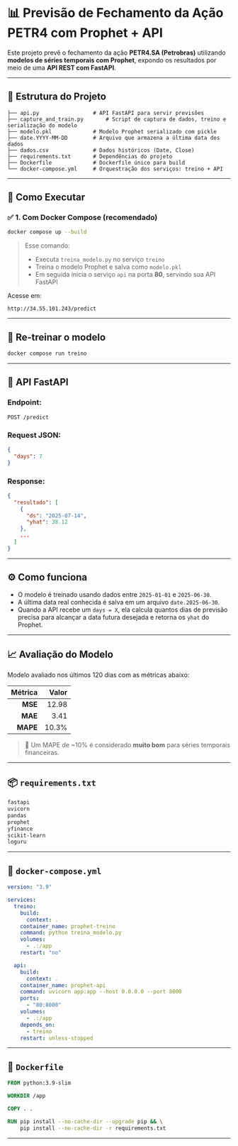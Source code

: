 # 📊 Previsão de Fechamento da Ação PETR4 com Prophet + API

Este projeto prevê o fechamento da ação **PETR4.SA (Petrobras)** utilizando **modelos de séries temporais com Prophet**, expondo os resultados por meio de uma **API REST com FastAPI**.

---

## 📁 Estrutura do Projeto

```
├── api.py                 # API FastAPI para servir previsões
├── capture_and_train.py       # Script de captura de dados, treino e serialização do modelo
├── modelo.pkl             # Modelo Prophet serializado com pickle
├── date.YYYY-MM-DD        # Arquivo que armazena a última data dos dados
├── dados.csv              # Dados históricos (Date, Close)
├── requirements.txt       # Dependências do projeto
├── Dockerfile             # Dockerfile único para build
└── docker-compose.yml     # Orquestração dos serviços: treino + API
```

---

## 🚀 Como Executar

### ✅ 1. Com Docker Compose (recomendado)

```bash
docker compose up --build
```

> Esse comando:
> - Executa `treina_modelo.py` no serviço `treino`
> - Treina o modelo Prophet e salva como `modelo.pkl`
> - Em seguida inicia o serviço `api` na porta **80**, servindo sua API FastAPI

Acesse em:
```
http://34.55.101.243/predict
```

---

## 🔁 Re-treinar o modelo

```bash
docker compose run treino
```

---

## 🔌 API FastAPI

### Endpoint:
```http
POST /predict
```

### Request JSON:
```json
{
  "days": 7
}
```

### Response:
```json
{
  "resultado": [
    {
      "ds": "2025-07-14",
      "yhat": 38.12
    },
    ...
  ]
}
```

---

## ⚙️ Como funciona

- O modelo é treinado usando dados entre `2025-01-01` e `2025-06-30`.
- A última data real conhecida é salva em um arquivo `date.2025-06-30`.
- Quando a API recebe um `days = X`, ela calcula quantos dias de previsão precisa para alcançar a data futura desejada e retorna os `yhat` do Prophet.

---

## 📈 Avaliação do Modelo

Modelo avaliado nos últimos 120 dias com as métricas abaixo:

| Métrica | Valor |
|--------:|------:|
| **MSE**  | 12.98 |
| **MAE**  | 3.41  |
| **MAPE** | 10.3% |

> 🔎 Um MAPE de ~10% é considerado **muito bom** para séries temporais financeiras.

---

## 📦 `requirements.txt`

```txt
fastapi
uvicorn
pandas
prophet
yfinance
scikit-learn
loguru
```

---

## 🐳 `docker-compose.yml`

```yaml
version: "3.9"

services:
  treino:
    build:
      context: .
    container_name: prophet-treino
    command: python treina_modelo.py
    volumes:
      - .:/app
    restart: "no"

  api:
    build:
      context: .
    container_name: prophet-api
    command: uvicorn app:app --host 0.0.0.0 --port 8000
    ports:
      - "80:8000"
    volumes:
      - .:/app
    depends_on:
      - treino
    restart: unless-stopped
```

---

## 🐳 `Dockerfile`

```dockerfile
FROM python:3.9-slim

WORKDIR /app

COPY . .

RUN pip install --no-cache-dir --upgrade pip && \
    pip install --no-cache-dir -r requirements.txt
```

---

